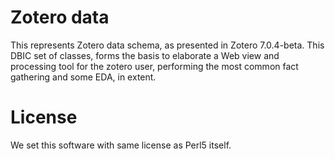 # Zotero data

This represents Zotero data schema, as presented in Zotero 7.0.4-beta.
This DBIC set of classes, forms the basis to elaborate a Web view and processing
tool for the zotero user, performing the most common fact gathering and some
EDA, in extent.

# License

We set this software with same license as Perl5 itself.
